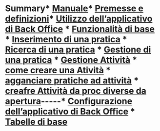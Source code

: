 # Summary* [Manuale](README.md)* [Premesse e definizioni](premesse_e_definizioni.md)* [Utilizzo dell’applicativo di Back Office](utilizzo_dellapplicativo_di_back_office/README.md) * [Funzionalità di base](utilizzo_dellapplicativo_di_back_office/funzionalita_di_base.md) * [Inserimento di una pratica](utilizzo_dellapplicativo_di_back_office/inserimento_di_una_pratica.md) * [Ricerca di una pratica](utilizzo_dellapplicativo_di_back_office/ricerca_di_una_pratica.md) * [Gestione di una pratica](utilizzo_dellapplicativo_di_back_office/gestione_di_una_pratica.md) * [Gestione Attività](utilizzo_dellapplicativo_di_back_office/gestione-attività.md) * [come creare una Atività](utilizzo_dellapplicativo_di_back_office/come-creare-una-atività.md) * [agganciare pratiche ad attività](utilizzo_dellapplicativo_di_back_office/agganciare-pratiche-ad-attività.md) * [creafre Attività da proc diverse da apertura](utilizzo_dellapplicativo_di_back_office/come-creare-una-atività.md)-----* [Configurazione dell’applicativo di Back Office](configurazione_dellapplicativo_di_back_office/README.md) * [Tabelle di base](configurazione_dellapplicativo_di_back_office/tabelle_di_base.md) 
